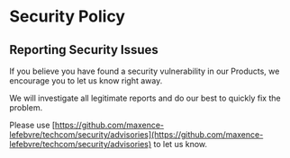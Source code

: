 # Security Policy

## Reporting Security Issues

If you believe you have found a security vulnerability in our Products, we encourage you to let us know right away.

We will investigate all legitimate reports and do our best to quickly fix the problem.

Please use [https://github.com/maxence-lefebvre/techcom/security/advisories](https://github.com/maxence-lefebvre/techcom/security/advisories) to let us know.
